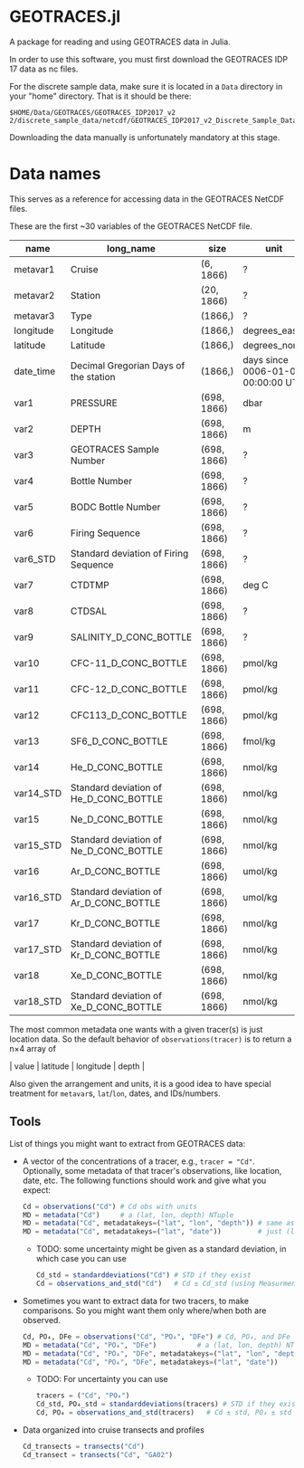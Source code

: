 # GEOTRACES.jl

A package for reading and using GEOTRACES data in Julia.

In order to use this software, you must first download the GEOTRACES IDP 17 data as nc files.

For the discrete sample data, make sure it is located in a `Data` directory in your "home" directory. That is it should be there:
```
$HOME/Data/GEOTRACES/GEOTRACES_IDP2017_v2 2/discrete_sample_data/netcdf/GEOTRACES_IDP2017_v2_Discrete_Sample_Data.nc
```

Downloading the data manually is unfortunately mandatory at this stage.

# Data names

This serves as a reference for accessing data in the GEOTRACES NetCDF files.

These are the first ~30 variables of the GEOTRACES NetCDF file.

|      name |                              long_name |        size |                               unit |
|-----------|----------------------------------------|-------------|------------------------------------|
|  metavar1 |                                 Cruise |   (6, 1866) |                                  ? |
|  metavar2 |                                Station |  (20, 1866) |                                  ? |
|  metavar3 |                                   Type |     (1866,) |                                  ? |
| longitude |                              Longitude |     (1866,) |                       degrees_east |
|  latitude |                               Latitude |     (1866,) |                      degrees_north |
| date_time |  Decimal Gregorian Days of the station |     (1866,) | days since 0006-01-01 00:00:00 UTC |
|      var1 |                               PRESSURE | (698, 1866) |                               dbar |
|      var2 |                                  DEPTH | (698, 1866) |                                  m |
|      var3 |                GEOTRACES Sample Number | (698, 1866) |                                  ? |
|      var4 |                          Bottle Number | (698, 1866) |                                  ? |
|      var5 |                     BODC Bottle Number | (698, 1866) |                                  ? |
|      var6 |                        Firing Sequence | (698, 1866) |                                  ? |
|  var6_STD |  Standard deviation of Firing Sequence | (698, 1866) |                                  ? |
|      var7 |                                 CTDTMP | (698, 1866) |                              deg C |
|      var8 |                                 CTDSAL | (698, 1866) |                                  ? |
|      var9 |                 SALINITY_D_CONC_BOTTLE | (698, 1866) |                                  ? |
|     var10 |                   CFC-11_D_CONC_BOTTLE | (698, 1866) |                            pmol/kg |
|     var11 |                   CFC-12_D_CONC_BOTTLE | (698, 1866) |                            pmol/kg |
|     var12 |                   CFC113_D_CONC_BOTTLE | (698, 1866) |                            pmol/kg |
|     var13 |                      SF6_D_CONC_BOTTLE | (698, 1866) |                            fmol/kg |
|     var14 |                       He_D_CONC_BOTTLE | (698, 1866) |                            nmol/kg |
| var14_STD | Standard deviation of He_D_CONC_BOTTLE | (698, 1866) |                            nmol/kg |
|     var15 |                       Ne_D_CONC_BOTTLE | (698, 1866) |                            nmol/kg |
| var15_STD | Standard deviation of Ne_D_CONC_BOTTLE | (698, 1866) |                            nmol/kg |
|     var16 |                       Ar_D_CONC_BOTTLE | (698, 1866) |                            umol/kg |
| var16_STD | Standard deviation of Ar_D_CONC_BOTTLE | (698, 1866) |                            umol/kg |
|     var17 |                       Kr_D_CONC_BOTTLE | (698, 1866) |                            nmol/kg |
| var17_STD | Standard deviation of Kr_D_CONC_BOTTLE | (698, 1866) |                            nmol/kg |
|     var18 |                       Xe_D_CONC_BOTTLE | (698, 1866) |                            nmol/kg |
| var18_STD | Standard deviation of Xe_D_CONC_BOTTLE | (698, 1866) |                            nmol/kg |

The most common metadata one wants with a given tracer(s) is just location data.
So the default behavior of `observations(tracer)` is to return a n×4 array of

| value | latitude | longitude | depth |

Also given the arrangement and units, it is a good idea to have special treatment for `metavar`s, `lat`/`lon`, dates, and IDs/numbers.

## Tools

List of things you might want to extract from GEOTRACES data:

- A vector of the concentrations of a tracer, e.g., `tracer = "Cd"`.
    Optionally, some metadata of that tracer's observations, like location, date, etc.
    The following functions should work and give what you expect:

    ```julia
    Cd = observations("Cd") # Cd obs with units
    MD = metadata("Cd")     # a (lat, lon, depth) NTuple
    MD = metadata("Cd", metadatakeys=("lat", "lon", "depth")) # same as above
    MD = metadata("Cd", metadatakeys=("lat", "date"))         # just (lat, date)
    ```

    - TODO: some uncertainty might be given as a standard deviation, in which case you can use

        ```julia
        Cd_std = standarddeviations("Cd") # STD if they exist
        Cd = observations_and_std("Cd")   # Cd ± Cd_std (using Measurments.jl)
        ```

- Sometimes you want to extract data for two tracers, to make comparisons. So you might want them only where/when both are observed.

    ```julia
    Cd, PO₄, DFe = observations("Cd", "PO₄", "DFe") # Cd, PO₄, and DFe obs with units
    MD = metadata("Cd", "PO₄", "DFe")          # a (lat, lon, depth) NTuple
    MD = metadata("Cd", "PO₄", "DFe", metadatakeys=("lat", "lon", "depth")) # same as above
    MD = metadata("Cd", "PO₄", "DFe", metadatakeys=("lat", "date"))         # just (lat, date)
    ```

    - TODO: For uncertainty you can use

        ```julia
        tracers = ("Cd", "PO₄")
        Cd_std, PO₄_std = standarddeviations(tracers) # STD if they exist
        Cd, PO₄ = observations_and_std(tracers)   # Cd ± std, PO₄ ± std
        ```

- Data organized into cruise transects and profiles

    ```julia
    Cd_transects = transects("Cd")
    Cd_transect = transects("Cd", "GA02")
    ```